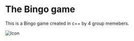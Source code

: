 # The Bingo game
This is a Bingo game created in c++ by 4 group memebers.

![Icon](https://img.icons8.com/plasticine/100/000000/google-logo.png "Google Icon")
